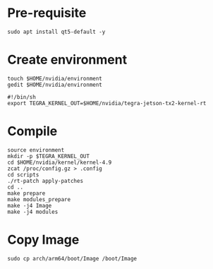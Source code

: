 # Pre-requisite
```
sudo apt install qt5-default -y
```

# Create environment
```
touch $HOME/nvidia/environment
gedit $HOME/nvidia/environment
```
```
#!/bin/sh
export TEGRA_KERNEL_OUT=$HOME/nvidia/tegra-jetson-tx2-kernel-rt
```

# Compile
```
source environment
mkdir -p $TEGRA_KERNEL_OUT
cd $HOME/nvidia/kernel/kernel-4.9
zcat /proc/config.gz > .config
cd scripts
./rt-patch apply-patches
cd ..
make prepare
make modules_prepare
make -j4 Image
make -j4 modules
```

# Copy Image
```
sudo cp arch/arm64/boot/Image /boot/Image
```
